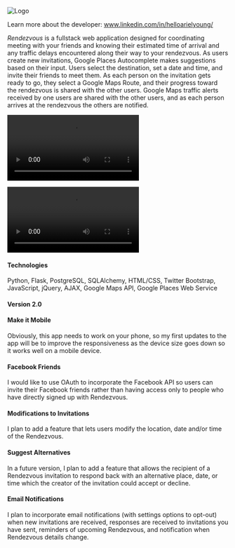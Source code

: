 ![Logo](https://github.com/helloarielyoung/rendezvous/blob/master/static/img/LOGO.JPG)

Learn more about the developer:  www.linkedin.com/in/helloarielyoung/

*_Rendezvous_* is a fullstack web application designed for coordinating meeting with your friends and knowing their estimated time of arrival and any traffic delays encountered along their way to your rendezvous.  As users create new invitations, Google Places Autocomplete makes suggestions based on their input.  Users select the destination, set a date and time, and invite their friends to meet them.  As each person on the invitation gets ready to go, they select a Google Maps Route, and their progress toward the rendezvous is shared with the other users.  Google Maps traffic alerts received by one users are shared with the other users, and as each person arrives at the rendezvous the others are notified.

![RendezvousUserProfile](https://github.com/helloarielyoung/rendezvous/blob/master/static/img/Rendezvous_user_profile.mp4)

![RendezvousGif](https://github.com/helloarielyoung/rendezvous/blob/master/static/img/Rendezvous_gif.mp4)

#### Technologies
Python, Flask, PostgreSQL, SQLAlchemy, HTML/CSS, Twitter Bootstrap, JavaScript, jQuery,  AJAX, Google Maps API, Google Places Web Service

#### Version 2.0

#### Make it Mobile
Obviously, this app needs to work on your phone, so my first updates to the app will be to improve the responsiveness as the device size goes down so it works well on a mobile device.

#### Facebook Friends
I would like to use OAuth to incorporate the Facebook API so users can invite their Facebook friends rather than having access only to people who have directly signed up with Rendezvous.

#### Modifications to Invitations
I plan to add a feature that lets users modify the location, date and/or time of the Rendezvous.

#### Suggest Alternatives
In a future version, I plan to add a feature that allows the recipient of a Rendezvous invitation to respond back with an alternative place, date, or time which the creator of the invitation could accept or decline.

#### Email Notifications
I plan to incorporate email notifications (with settings options to opt-out) when new invitations are received, responses are received to invitations you have sent, reminders of upcoming Rendezvous, and notification when Rendezvous details change.